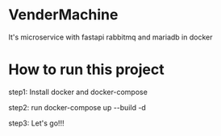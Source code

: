 # VenderMachine

It's microservice with fastapi rabbitmq and mariadb in docker

# How to run this project
step1: Install docker and docker-compose 

step2: run docker-compose up --build -d 

step3: Let's go!!!
